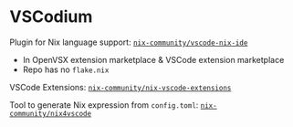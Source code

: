 # VSCodium

Plugin for Nix language support: [`nix-community/vscode-nix-ide`](https://github.com/nix-community/vscode-nix-ide)

- In OpenVSX extension marketplace & VSCode extension marketplace
- Repo has no `flake.nix`

VSCode Extensions: [`nix-community/nix-vscode-extensions`](https://github.com/nix-community/nix-vscode-extensions)

Tool to generate Nix expression from `config.toml`: [`nix-community/nix4vscode`](https://github.com/nix-community/nix4vscode)

